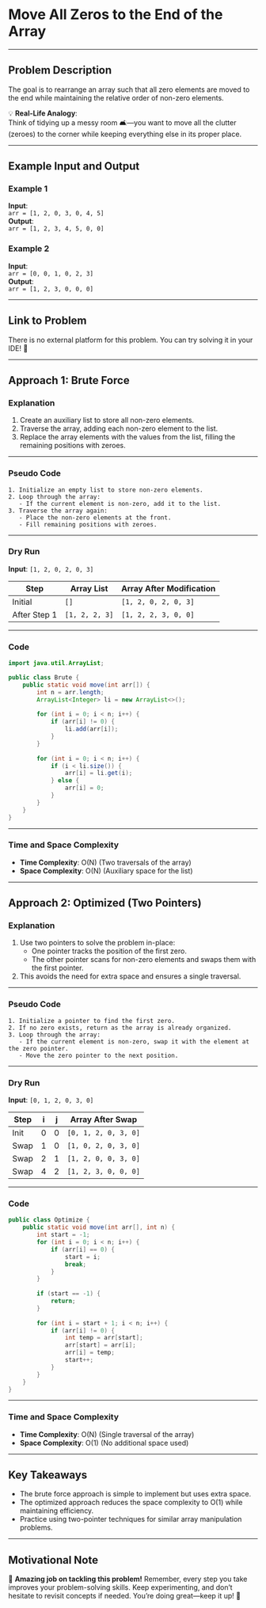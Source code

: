 

# **Move All Zeros to the End of the Array**  

---

## **Problem Description**  
The goal is to rearrange an array such that all zero elements are moved to the end while maintaining the relative order of non-zero elements.  

💡 **Real-Life Analogy**:  
Think of tidying up a messy room 🛋️—you want to move all the clutter (zeroes) to the corner while keeping everything else in its proper place.  

---

## **Example Input and Output**  

### **Example 1**  
**Input**:  
`arr = [1, 2, 0, 3, 0, 4, 5]`  
**Output**:  
`arr = [1, 2, 3, 4, 5, 0, 0]`  

### **Example 2**  
**Input**:  
`arr = [0, 0, 1, 0, 2, 3]`  
**Output**:  
`arr = [1, 2, 3, 0, 0, 0]`  

---

## **Link to Problem**  
There is no external platform for this problem. You can try solving it in your IDE! 🎯  

---

## **Approach 1: Brute Force**  

### **Explanation**  
1. Create an auxiliary list to store all non-zero elements.  
2. Traverse the array, adding each non-zero element to the list.  
3. Replace the array elements with the values from the list, filling the remaining positions with zeroes.  

---

### **Pseudo Code**  
```  
1. Initialize an empty list to store non-zero elements.  
2. Loop through the array:  
   - If the current element is non-zero, add it to the list.  
3. Traverse the array again:  
   - Place the non-zero elements at the front.  
   - Fill remaining positions with zeroes.  
```  

---

### **Dry Run**  
**Input**: `[1, 2, 0, 2, 0, 3]`  

| Step         | Array List | Array After Modification |  
|--------------|------------|--------------------------|  
| Initial      | `[]`       | `[1, 2, 0, 2, 0, 3]`    |  
| After Step 1 | `[1, 2, 2, 3]` | `[1, 2, 2, 3, 0, 0]` |  

---

### **Code**  
```java  
import java.util.ArrayList;  

public class Brute {  
    public static void move(int arr[]) {  
        int n = arr.length;  
        ArrayList<Integer> li = new ArrayList<>();  
          
        for (int i = 0; i < n; i++) {  
            if (arr[i] != 0) {  
                li.add(arr[i]);  
            }  
        }  
          
        for (int i = 0; i < n; i++) {  
            if (i < li.size()) {  
                arr[i] = li.get(i);  
            } else {  
                arr[i] = 0;  
            }  
        }  
    }  
}  
```  

---

### **Time and Space Complexity**  
- **Time Complexity**: O(N) (Two traversals of the array)  
- **Space Complexity**: O(N) (Auxiliary space for the list)  

---

## **Approach 2: Optimized (Two Pointers)**  

### **Explanation**  
1. Use two pointers to solve the problem in-place:  
   - One pointer tracks the position of the first zero.  
   - The other pointer scans for non-zero elements and swaps them with the first pointer.  
2. This avoids the need for extra space and ensures a single traversal.  

---

### **Pseudo Code**  
```  
1. Initialize a pointer to find the first zero.  
2. If no zero exists, return as the array is already organized.  
3. Loop through the array:  
   - If the current element is non-zero, swap it with the element at the zero pointer.  
   - Move the zero pointer to the next position.  
```  

---

### **Dry Run**  
**Input**: `[0, 1, 2, 0, 3, 0]`  

| Step | i | j | Array After Swap     |  
|------|---|---|----------------------|  
| Init | 0 | 0 | `[0, 1, 2, 0, 3, 0]` |  
| Swap | 1 | 0 | `[1, 0, 2, 0, 3, 0]` |  
| Swap | 2 | 1 | `[1, 2, 0, 0, 3, 0]` |  
| Swap | 4 | 2 | `[1, 2, 3, 0, 0, 0]` |  

---

### **Code**  
```java  
public class Optimize {  
    public static void move(int arr[], int n) {  
        int start = -1;  
        for (int i = 0; i < n; i++) {  
            if (arr[i] == 0) {  
                start = i;  
                break;  
            }  
        }  
          
        if (start == -1) {  
            return;  
        }  
          
        for (int i = start + 1; i < n; i++) {  
            if (arr[i] != 0) {  
                int temp = arr[start];  
                arr[start] = arr[i];  
                arr[i] = temp;  
                start++;  
            }  
        }  
    }  
}  
```  

---

### **Time and Space Complexity**  
- **Time Complexity**: O(N) (Single traversal of the array)  
- **Space Complexity**: O(1) (No additional space used)  

---

## **Key Takeaways**  
- The brute force approach is simple to implement but uses extra space.  
- The optimized approach reduces the space complexity to O(1) while maintaining efficiency.  
- Practice using two-pointer techniques for similar array manipulation problems.  

---

## **Motivational Note**  
🎉 **Amazing job on tackling this problem!** Remember, every step you take improves your problem-solving skills. Keep experimenting, and don’t hesitate to revisit concepts if needed. You’re doing great—keep it up! 🚀